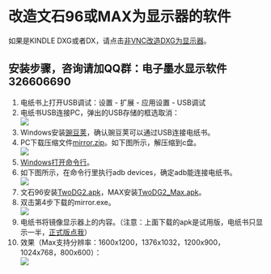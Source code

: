 # 改造文石96或MAX为显示器的软件 #
如果是KINDLE DXG或者DX，请点击[非VNC改造DXG为显示器](https://github.com/nahtethan/dxg-display/blob/master/DXG.md)。
## 安装步骤，咨询请加QQ群：电子墨水显示软件 326606690 ##
1. 电纸书上打开USB调试：设置 - 扩展 - 应用设置 - USB调试
2. 电纸书USB连接PC，弹出的USB存储的框选取消：  
![](https://github.com/nahtethan/dxg-display/blob/master/99-pictures/storage.jpg)
3. Windows安装[豌豆荚](http://mir.wandoujia.com/getwdj/homepage_)，确认豌豆荚可以通过USB连接电纸书。
4. PC下载压缩文件[mirror.zip](https://raw.githubusercontent.com/nahtethan/dxg-display/master/00-binary/mirror.zip)。如下图所示，解压缩到c盘。  
![](https://github.com/nahtethan/dxg-display/blob/master/99-pictures/mirror.jpg)
5. [Windows打开命令行](http://jingyan.baidu.com/article/a501d80ce26fecec630f5ee0.html)。
6. 如下图所示，在命令行里执行adb devices，确定adb能连接电纸书。  
![](https://github.com/nahtethan/dxg-display/blob/master/99-pictures/adb.jpg)
7. 文石96安装[TwoDG2.apk](https://raw.githubusercontent.com/nahtethan/dxg-display/master/00-binary/TwoDG2.apk)，MAX安装[TwoDG2_Max.apk](https://raw.githubusercontent.com/nahtethan/dxg-display/master/00-binary/TwoDG2_Max.apk)。
8. 双击第4步下载的mirror.exe。  
![](https://github.com/nahtethan/dxg-display/blob/master/99-pictures/mirror.jpg)
9. 电纸书将镜像显示器上的内容。（注意：上面下载的apk是试用版，电纸书只显示一半，[正式版点我](https://item.taobao.com/item.htm?id=520024244524)）
10. 效果（Max支持分辨率：1600x1200，1376x1032，1200x900，1024x768，800x600）：  
![](https://github.com/nahtethan/dxg-display/blob/master/99-pictures/max.jpg)
